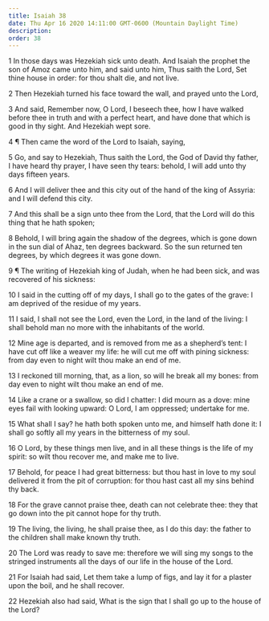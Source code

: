 ```yaml
---
title: Isaiah 38
date: Thu Apr 16 2020 14:11:00 GMT-0600 (Mountain Daylight Time)
description: 
order: 38
---
```


<p>
  1 In those days was Hezekiah sick unto death. And Isaiah the prophet the son
  of Amoz came unto him, and said unto him, Thus saith the Lord, Set thine house
  in order: for thou shalt die, and not live.
</p>
<p>
  2 Then Hezekiah turned his face toward the wall, and prayed unto the Lord,
</p>
<p>
  3 And said, Remember now, O Lord, I beseech thee, how I have walked before
  thee in truth and with a perfect heart, and have done that which is good in
  thy sight. And Hezekiah wept sore.
</p>
<p>4 &#xB6; Then came the word of the Lord to Isaiah, saying,</p>
<p>
  5 Go, and say to Hezekiah, Thus saith the Lord, the God of David thy father, I
  have heard thy prayer, I have seen thy tears: behold, I will add unto thy days
  fifteen years.
</p>
<p>
  6 And I will deliver thee and this city out of the hand of the king of
  Assyria: and I will defend this city.
</p>
<p>
  7 And this shall be a sign unto thee from the Lord, that the Lord will do this
  thing that he hath spoken;
</p>
<p>
  8 Behold, I will bring again the shadow of the degrees, which is gone down in
  the sun dial of Ahaz, ten degrees backward. So the sun returned ten degrees,
  by which degrees it was gone down.
</p>
<p>
  9 &#xB6; The writing of Hezekiah king of Judah, when he had been sick, and was
  recovered of his sickness:
</p>
<p>
  10 I said in the cutting off of my days, I shall go to the gates of the grave:
  I am deprived of the residue of my years.
</p>
<p>
  11 I said, I shall not see the Lord, even the Lord, in the land of the living:
  I shall behold man no more with the inhabitants of the world.
</p>
<p>
  12 Mine age is departed, and is removed from me as a shepherd&#x2019;s tent: I
  have cut off like a weaver my life: he will cut me off with pining sickness:
  from day even to night wilt thou make an end of me.
</p>
<p>
  13 I reckoned till morning, that, as a lion, so will he break all my bones:
  from day even to night wilt thou make an end of me.
</p>
<p>
  14 Like a crane or a swallow, so did I chatter: I did mourn as a dove: mine
  eyes fail with looking upward: O Lord, I am oppressed; undertake for me.
</p>
<p>
  15 What shall I say? he hath both spoken unto me, and himself hath done it: I
  shall go softly all my years in the bitterness of my soul.
</p>
<p>
  16 O Lord, by these things men live, and in all these things is the life of my
  spirit: so wilt thou recover me, and make me to live.
</p>
<p>
  17 Behold, for peace I had great bitterness: but thou hast in love to my soul
  delivered it from the pit of corruption: for thou hast cast all my sins behind
  thy back.
</p>
<p>
  18 For the grave cannot praise thee, death can not celebrate thee: they that
  go down into the pit cannot hope for thy truth.
</p>
<p>
  19 The living, the living, he shall praise thee, as I do this day: the father
  to the children shall make known thy truth.
</p>
<p>
  20 The Lord was ready to save me: therefore we will sing my songs to the
  stringed instruments all the days of our life in the house of the Lord.
</p>
<p>
  21 For Isaiah had said, Let them take a lump of figs, and lay it for a plaster
  upon the boil, and he shall recover.
</p>
<p>
  22 Hezekiah also had said, What is the sign that I shall go up to the house of
  the Lord?
</p>
